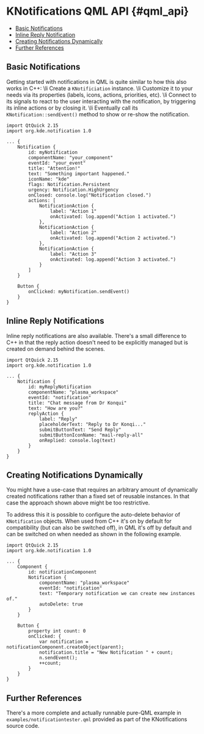 KNotifications QML API   {#qml_api}
==================

-   [Basic Notifications](#basic)
-   [Inline Reply Notification](#inline_replies)
-   [Creating Notifications Dynamically](#dynamic_notifications)
-   [Further References](#refs)

<a name="basic">

## Basic Notifications

Getting started with notifications in QML is quite similar to how this also works
in C++:
\li Create a `KNotificiation` instance.
\li Customize it to your needs via its properties (labels, icons, actions, priorities, etc).
\li Connect to its signals to react to the user interacting with the notification, by triggering its inline actions or by closing it.
\li Eventually call its `KNotification::sendEvent()` method to show or re-show the notification.

~~~
import QtQuick 2.15
import org.kde.notification 1.0

... {
    Notification {
        id: myNotification
        componentName: "your_component"
        eventId: "your_event"
        title: "Attention!"
        text: "Something important happened."
        iconName: "kde"
        flags: Notification.Persistent
        urgency: Notification.HighUrgency
        onClosed: console.log("Notification closed.")
        actions: [
            NotificationAction {
                label: "Action 1"
                onActivated: log.append("Action 1 activated.")
            },
            NotificationAction {
                label: "Action 2"
                onActivated: log.append("Action 2 activated.")
            },
            NotificationAction {
                label: "Action 3"
                onActivated: log.append("Action 3 activated.")
            }
        ]
    }

    Button {
        onClicked: myNotification.sendEvent()
    }
}
~~~

<a name="inline_replies">

## Inline Reply Notifications

Inline reply notifications are also available. There's a small difference to C++
in that the reply action doesn't need to be explicitly managed but is created on
demand behind the scenes.

~~~
import QtQuick 2.15
import org.kde.notification 1.0

... {
    Notification {
        id: myReplyNotification
        componentName: "plasma_workspace"
        eventId: "notification"
        title: "Chat message from Dr Konqui"
        text: "How are you?"
        replyAction {
            label: "Reply"
            placeholderText: "Reply to Dr Konqi..."
            submitButtonText: "Send Reply"
            submitButtonIconName: "mail-reply-all"
            onReplied: console.log(text)
        }
    }
}
~~~

<a name="dynamic_notification">

## Creating Notifications Dynamically

You might have a use-case that requires an arbitrary amount of dynamically created
notifications rather than a fixed set of reusable instances. In that case the approach
shown above might be too restrictive.

To address this it is possible to configure the auto-delete behavior of `KNotification` objects.
When used from C++ it's on by default for compatibility (but can also be switched off),
in QML it's off by default and can be switched on when needed as shown in the following example.

~~~
import QtQuick 2.15
import org.kde.notification 1.0

... {
    Component {
        id: notificationComponent
        Notification {
            componentName: "plasma_workspace"
            eventId: "notification"
            text: "Temporary notification we can create new instances of."
            autoDelete: true
        }
    }

    Button {
        property int count: 0
        onClicked: {
            var notification = notificationComponent.createObject(parent);
            notification.title = "New Notification " + count;
            n.sendEvent();
            ++count;
        }
    }
}
~~~

<a name="refs">

## Further References

There's a more complete and actually runnable pure-QML example in `examples/notificationtester.qml`
provided as part of the KNotifications source code.
